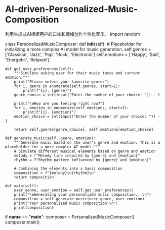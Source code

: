 # AI-driven-Personalized-Music-Composition
利用生成式AI根据用户的口味和情绪创作个性化音乐。
import random

class PersonalizedMusicComposer:
    def __init__(self):
        # Placeholder for initializing a more complex AI model for music generation.
        self.genres = ['Classical', 'Jazz', 'Pop', 'Rock', 'Electronic']
        self.emotions = ['Happy', 'Sad', 'Energetic', 'Relaxed']
        
    def get_user_preferences(self):
        """Simulate asking user for their music taste and current emotion."""
        print("Please select your favorite genre:")
        for i, genre in enumerate(self.genres, start=1):
            print(f"{i}. {genre}")
        genre_choice = int(input("Enter the number of your choice: ")) - 1
        
        print("\nHow are you feeling right now?")
        for i, emotion in enumerate(self.emotions, start=1):
            print(f"{i}. {emotion}")
        emotion_choice = int(input("Enter the number of your choice: ")) - 1
        
        return self.genres[genre_choice], self.emotions[emotion_choice]
    
    def generate_music(self, genre, emotion):
        """Generate music based on the user's genre and emotion. This is a placeholder for a more complex AI model."""
        # Simulate different musical elements based on genre and emotion
        melody = f"Melody line inspired by {genre} and {emotion}"
        rhythm = f"Rhythm pattern influenced by {genre} and {emotion}"
        
        # Combining the elements into a basic composition
        composition = f"{melody}\n{rhythm}\n"
        return composition
    
    def main(self):
        user_genre, user_emotion = self.get_user_preferences()
        print("\nGenerating your personalized music composition...\n")
        composition = self.generate_music(user_genre, user_emotion)
        print("Your personalized music composition:\n")
        print(composition)

if __name__ == "__main__":
    composer = PersonalizedMusicComposer()
    composer.main()
